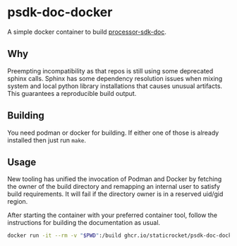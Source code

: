 # psdk-doc-docker

A simple docker container to build
[processor-sdk-doc](https://bitbucket.itg.ti.com/projects/PROCESSOR-SDK/repos/processor-sdk-doc).


## Why

Preempting incompatibility as that repos is still using some deprecated sphinx
calls. Sphinx has some dependency resolution issues when mixing system and local
python library installations that causes unusual artifacts. This guarantees a
reproducible build output.


## Building

You need podman or docker for building. If either one of those is already
installed then just run `make`.


## Usage

New tooling has unified the invocation of Podman and Docker by fetching the
owner of the build directory and remapping an internal user to satisfy build
requirements. It will fail if the directory owner is in a reserved uid/gid
region.

After starting the container with your preferred container tool, follow the
instructions for building the documentation as usual.

```bash
docker run -it --rm -v "$PWD":/build ghcr.io/staticrocket/psdk-doc-docker
```
